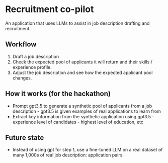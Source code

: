 ﻿# Recruitment co-pilot

An application that uses LLMs to assist in job description drafting and recruitment.

## Workflow

1. Draft a job description
2. Check the expected pool of applicants it will return and their skills / experience profile.
3. Adjust the job description and see how the expected applicant pool changes.

## How it works (for the hackathon)

* Prompt gpt3.5 to generate a synthetic pool of applicants from a job description
      - gpt3.5 is given examples of real applications to learn from
* Extract key information from the synthetic application using gpt3.5
      - experience level of candidates
      - highest level of education, etc  

## Future state

* Instead of using gpt for step 1, use a fine-tuned LLM on a real dataset of many 1,000s of real job description: application pairs.
